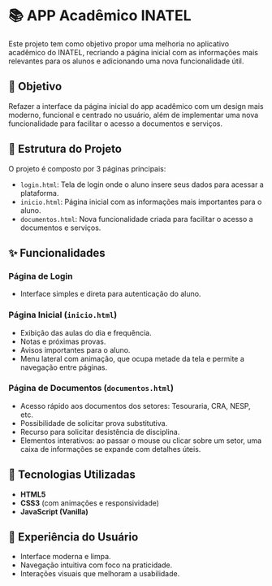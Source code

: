 # 📚 APP Acadêmico INATEL

Este projeto tem como objetivo propor uma melhoria no aplicativo acadêmico do INATEL, recriando a página inicial com as informações mais relevantes para os alunos e adicionando uma nova funcionalidade útil.

## 🎯 Objetivo

Refazer a interface da página inicial do app acadêmico com um design mais moderno, funcional e centrado no usuário, além de implementar uma nova funcionalidade para facilitar o acesso a documentos e serviços.

## 🧩 Estrutura do Projeto

O projeto é composto por 3 páginas principais:

- `login.html`: Tela de login onde o aluno insere seus dados para acessar a plataforma.
- `inicio.html`: Página inicial com as informações mais importantes para o aluno.
- `documentos.html`: Nova funcionalidade criada para facilitar o acesso a documentos e serviços.

## ✨ Funcionalidades

### Página de Login
- Interface simples e direta para autenticação do aluno.
  
### Página Inicial (`inicio.html`)
- Exibição das aulas do dia e frequência.
- Notas e próximas provas.
- Avisos importantes para o aluno.
- Menu lateral com animação, que ocupa metade da tela e permite a navegação entre páginas.

### Página de Documentos (`documentos.html`)
- Acesso rápido aos documentos dos setores: Tesouraria, CRA, NESP, etc.
- Possibilidade de solicitar prova substitutiva.
- Recurso para solicitar desistência de disciplina.
- Elementos interativos: ao passar o mouse ou clicar sobre um setor, uma caixa de informações se expande com detalhes úteis.

## 📁 Tecnologias Utilizadas

- **HTML5**
- **CSS3** (com animações e responsividade)
- **JavaScript (Vanilla)**

## 🧠 Experiência do Usuário

- Interface moderna e limpa.
- Navegação intuitiva com foco na praticidade.
- Interações visuais que melhoram a usabilidade.

